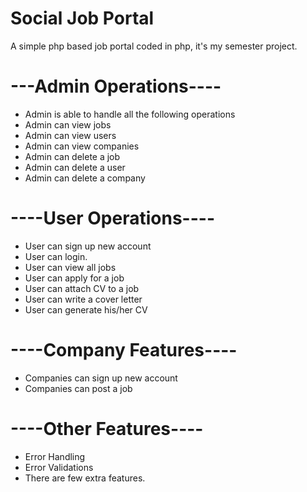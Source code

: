 # Social Job Portal

A simple php based job portal coded in php, it's my semester project.

# ---Admin Operations---- 

* Admin is able to handle all the following operations
* Admin can view jobs
* Admin can view users
* Admin can view companies
* Admin can delete a job
* Admin can delete a user
* Admin can delete a company


# ----User Operations----

* User can sign up new account
* User can login.
* User can view all jobs
* User can apply for a job
* User can attach CV to a job
* User can write a cover letter
* User can generate his/her CV


# ----Company Features----

* Companies can sign up new account 
* Companies can post a job

# ----Other Features----

* Error Handling 
* Error Validations
* There are few extra features.




